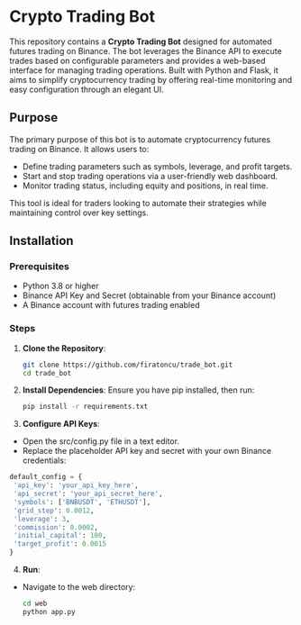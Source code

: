 
# Crypto Trading Bot

This repository contains a **Crypto Trading Bot** designed for automated futures trading on Binance. The bot leverages the Binance API to execute trades based on configurable parameters and provides a web-based interface for managing trading operations. Built with Python and Flask, it aims to simplify cryptocurrency trading by offering real-time monitoring and easy configuration through an elegant UI.

## Purpose
The primary purpose of this bot is to automate cryptocurrency futures trading on Binance. It allows users to:
- Define trading parameters such as symbols, leverage, and profit targets.
- Start and stop trading operations via a user-friendly web dashboard.
- Monitor trading status, including equity and positions, in real time.

This tool is ideal for traders looking to automate their strategies while maintaining control over key settings.

## Installation

### Prerequisites
- Python 3.8 or higher
- Binance API Key and Secret (obtainable from your Binance account)
- A Binance account with futures trading enabled

### Steps
1. **Clone the Repository**:
   ```bash
   git clone https://github.com/firatoncu/trade_bot.git
   cd trade_bot
   ```

2. **Install Dependencies**: Ensure you have pip installed, then run:
   ```bash
   pip install -r requirements.txt
   ```


3. **Configure API Keys**: 
-   Open the src/config.py file in a text editor.  
-   Replace the placeholder API key and secret with your own Binance credentials:
   ```python
default_config = {
    'api_key': 'your_api_key_here',
    'api_secret': 'your_api_secret_here',
    'symbols': ['BNBUSDT', 'ETHUSDT'],
    'grid_step': 0.0012,
    'leverage': 3,
    'commission': 0.0002,
    'initial_capital': 100,
    'target_profit': 0.0015
}
   ```

4. **Run**:
* Navigate to the web directory: 
   ```bash
   cd web
   python app.py
```